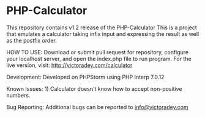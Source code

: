 # PHP-Calculator
This repository contains v1.2 release of the PHP-Calculator
This is a project that emulates a calculator taking infix input and expressing the result as well as the postfix order.

HOW TO USE:
	Download or submit pull request for repository, configure your localhost server, and open the index.php file to run
	program. 
	For the live version, visit: http://victoradey.com/calculator

Development: 
	Developed on PHPStorm using PHP Interp 7.0.12

Known Issues:
	1) Calculator doesn't know how to accept non-positive numbers.
	
Bug Reporting:
	Additional bugs can be reported to info@victoradey.com
	
	
